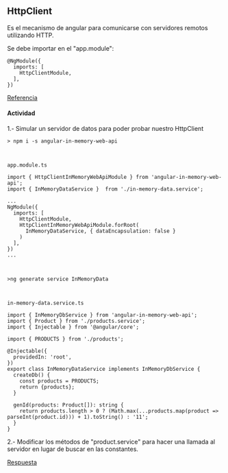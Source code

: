 ## HttpClient

Es el mecanismo de angular para comunicarse con servidores remotos utilizando HTTP.

Se debe importar en el "app.module":

```
@NgModule({
  imports: [
    HttpClientModule,
  ],
})
```

[Referencia](https://angular.io/tutorial/toh-pt4)

#### Actividad

1.- Simular un servidor de datos para poder probar nuestro HttpClient

```
> npm i -s angular-in-memory-web-api



app.module.ts

import { HttpClientInMemoryWebApiModule } from 'angular-in-memory-web-api';
import { InMemoryDataService }  from './in-memory-data.service';

...
NgModule({
  imports: [
    HttpClientModule,
    HttpClientInMemoryWebApiModule.forRoot(
      InMemoryDataService, { dataEncapsulation: false }
    )
  ],
})
...



>ng generate service InMemoryData



in-memory-data.service.ts

import { InMemoryDbService } from 'angular-in-memory-web-api';
import { Product } from './products.service';
import { Injectable } from '@angular/core';

import { PRODUCTS } from './products';

@Injectable({
  providedIn: 'root',
})
export class InMemoryDataService implements InMemoryDbService {
  createDb() {
    const products = PRODUCTS;
    return {products};
  }

  genId(products: Product[]): string {
    return products.length > 0 ? (Math.max(...products.map(product => parseInt(product.id))) + 1).toString() : '11';
  }
}
```

2.- Modificar los métodos de "product.service" para hacer una llamada al servidor en lugar de buscar en las constantes.

[Respuesta](./respuestas/http-client.md)
